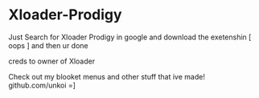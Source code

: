 # Xloader-Prodigy
Just Search for Xloader Prodigy in google and download the exetenshin [ oops ]
and then ur done



creds to owner of Xloader 


Check out my blooket menus and other stuff that ive made! github.com/unkoi
=]
